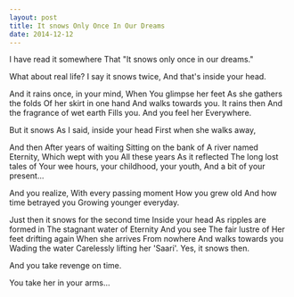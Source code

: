 ```yaml
---
layout: post
title: It snows Only Once In Our Dreams
date: 2014-12-12
---
```

I have read it somewhere
That "It snows only once in our dreams."

What about real life?
I say it snows twice,
And that's inside your head.

And it rains once, in your mind,
When
You glimpse her feet
As she gathers the folds
Of her skirt in one hand
And walks towards you.
It rains then
And the fragrance of wet earth
Fills you.
And you feel her
Everywhere.

But it snows
As I said, inside your head
First when she walks away,

And then
After years of waiting
Sitting on the bank of
A river named Eternity,
Which wept with you
All these years
As it reflected
The long lost tales of
Your wee hours, your childhood, your youth,
And a bit of your present...

And you realize,
With every passing moment
How you grew old
And how time betrayed you
Growing younger everyday.

Just then it snows for the second time
Inside your head
As ripples are formed in
The stagnant water of Eternity
And you see
The fair lustre of
Her feet drifting again
When she arrives
From nowhere
And walks towards you
Wading the water
Carelessly lifting her 'Saari'.
Yes, it snows then.

And you take revenge on time.

You take her in your arms...
